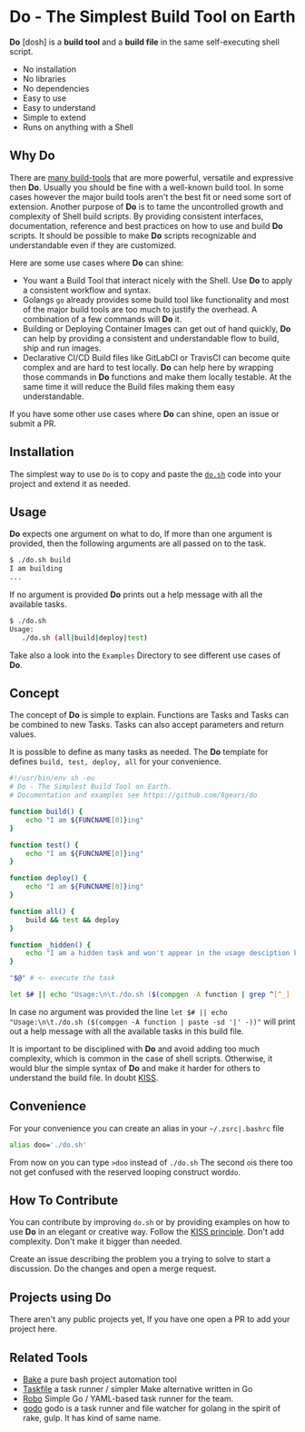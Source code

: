 
# Do - The Simplest Build Tool on Earth

**Do** [dosh] is a **build tool** and a **build file** in the same self-executing shell script.

-  No installation
-  No libraries
-  No dependencies
-  Easy to use
-  Easy to understand
-  Simple to extend
-  Runs on anything with a Shell

## Why Do

There are [many build-tools](https://en.wikipedia.org/wiki/List_of_build_automation_software) that are more powerful, versatile and expressive then **Do**. Usually you should be fine with a well-known build tool. In some cases however the major build tools aren't the best fit or need some sort of extension. Another purpose of **Do** is to tame the uncontrolled growth and complexity of Shell build scripts. By providing consistent interfaces, documentation, reference and best practices on how to use and build **Do** scripts. It should be possible to make **Do** scripts recognizable and understandable even if they are customized.

Here are some use cases where **Do** can shine:

-  You want a Build Tool that interact nicely with the Shell. Use **Do** to apply a consistent workflow and syntax.
-  Golangs `go` already provides some build tool like functionality and most of the major build tools are too much to justify the overhead. A combination of a few commands will **Do** it.
-  Building or Deploying Container Images can get out of hand quickly, **Do** can help by providing a consistent and understandable flow to build, ship and run images.
-  Declarative CI/CD Build files like GitLabCI or TravisCI can become quite complex and are hard to test locally. **Do** can help here by wrapping those commands in **Do** functions and make them locally testable. At the same time it will reduce the Build files making them easy understandable.

If you have some other use cases where **Do** can shine, open an issue or submit a PR.

## Installation

The simplest way to use `Do` is to copy and paste the [`do.sh`](do.sh) code into your project and extend it as needed.

## Usage

**Do** expects one argument on what to do, If more than one argument is provided, then the following arguments are all passed on to the task.

```sh
$ ./do.sh build
I am building
...
```

If no argument is provided **Do** prints out a help message with all the available tasks.

```sh
$ ./do.sh
Usage:
   ./do.sh (all|build|deploy|test)
```

Take also a look into the `Examples` Directory to see different use cases of **Do**.

## Concept

The concept of **Do** is simple to explain. Functions are Tasks and Tasks can be combined to new Tasks. Tasks can also accept parameters and return values.

It is possible to define as many tasks as needed. The **Do** template for defines `build, test, deploy, all` for your convenience.

```sh
#!/usr/bin/env sh -eu
# Do - The Simplest Build Tool on Earth.
# Documentation and examples see https://github.com/8gears/do

function build() {
	echo "I am ${FUNCNAME[0]}ing"
}

function test() {
	echo "I am ${FUNCNAME[0]}ing"
}

function deploy() {
	echo "I am ${FUNCNAME[0]}ing"
}

function all() {
	build && test && deploy
}

function _hidden() {
	echo "I am a hidden task and won't appear in the usage desciption because I start with an _ (underscore). If you know me you can still call me directly"
}

"$@" # <- execute the task

let $# || echo "Usage:\n\t./do.sh ($(compgen -A function | grep ^[^_] | paste -sd '|' -))"

```

In case no argument was provided the line `let $# || echo "Usage:\n\t./do.sh ($(compgen -A function | paste -sd '|' -))"` will print out a help message with all the available tasks in this build file.

It is important to be disciplined with **Do** and avoid adding too much complexity, which is common in the case of shell scripts. Otherwise, it would blur the simple syntax of **Do** and make it harder for others to understand the build file. In doubt [KISS](https://en.wikipedia.org/wiki/KISS_principle).

## Convenience
For your convenience you can create an alias in your `~/.zsrc|.bashrc` file
```sh
alias doo='./do.sh'
```
From now on you can type `>doo` instead of `./do.sh` The second `o`is there too not get confused with the reserved looping construct word`do`.

## How To Contribute

You can contribute by improving `do.sh` or by providing examples on how to use **Do** in an elegant or creative way.
Follow the [KISS principle](https://en.wikipedia.org/wiki/KISS_principle). Don't add complexity. Don't make it bigger than needed.

Create an issue describing the problem you a trying to solve to start a discussion. Do the changes and open a merge request.

## Projects using Do

There aren't any public projects yet, If you have one open a PR to add your project here.

## Related Tools

-  [Bake](https://github.com/kyleburton/bake) a pure bash project automation tool
-  [Taskfile](http://taskfile.org/#/usage) a task runner / simpler Make alternative written in Go
-  [Robo](https://github.com/tj/robo) Simple Go / YAML-based task runner for the team.
-  [godo](https://github.com/go-godo/godo) godo is a task runner and file watcher for golang in the spirit of rake, gulp. It has kind of same name.
